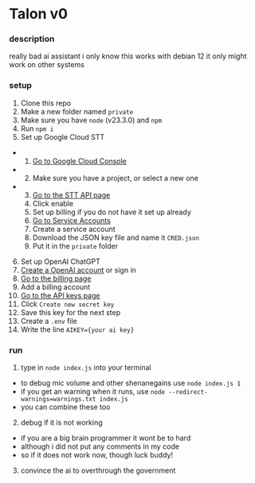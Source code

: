 # Talon v0

### description

really bad ai assistant
i only know this works with debian 12
it only might work on other systems

### setup

1. Clone this repo
2. Make a new folder named `private`
3. Make sure you have `node` (v23.3.0) and `npm`
4. Run `npm i`
5. Set up Google Cloud STT
- 1. [Go to Google Cloud Console](https://console.cloud.google.com/)
- 2. Make sure you have a project, or select a new one
- 3. [Go to the STT API page](https://console.cloud.google.com/apis/library/speech.googleapis.com)
  4. Click enable
  5. Set up billing if you do not have it set up already
  6. [Go to Service Accounts](https://console.cloud.google.com/iam-admin/serviceaccounts)
  7. Create a service account
  8. Download the JSON key file and name it `CRED.json`
  9. Put it in the `private` folder
6. Set up OpenAI ChatGPT
  1. [Create a OpenAI account](https://platform.openai.com/signup/) or sign in
  2. [Go to the billing page](https://platform.openai.com/account/billing)
  3. Add a billing account
  4. [Go to the API keys page](https://platform.openai.com/api-keys)
  5. Click `Create new secret key`
  6. Save this key for the next step
7. Create a `.env` file
  1. Write the line `AIKEY={your ai key}`

### run

1. type in `node index.js` into your terminal
  - to debug mic volume and other shenanegains use `node index.js 1`
  - if you get an warning when it runs, use `node --redirect-warnings=warnings.txt index.js`
  - you can combine these too
2. debug if it is not working
  - if you are a big brain programmer it wont be to hard
  - although i did not put any comments in my code
  - so if it does not work now, though luck buddy!
3. convince the ai to overthrough the government

